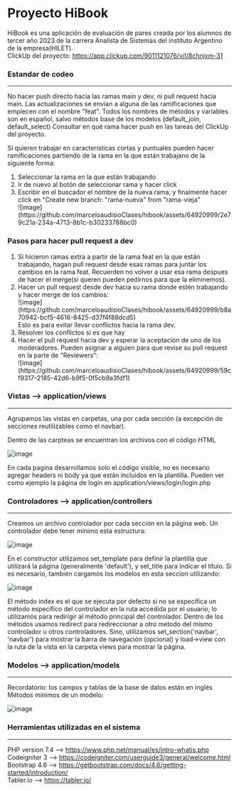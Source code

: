 <h1>Proyecto HiBook</h1>

HiBook es una aplicación de evaluación de pares creada por los alumnos de tercer año 2023 de la carrera Analista de Sistemas del instituto Argentino de la empresa(HILET). <br>
ClickUp del proyecto: https://app.clickup.com/9011121076/v/l/8chnjxm-31

<h3>Estandar de codeo</h3>
<hr>
No hacer push directo hacia las ramas main y dev, ni pull request hacia main. Las actualizaciones se envian a alguna de las ramificaciones que empiecen con el nombre "feat".
Todos los nombres de métodos y variables son en español, salvo métodos base de los modelos (default_join, default_select)
Consultar en qué rama hacer push en las tareas del ClickUp del proyecto.

Si quieren trabajar en características cortas y puntuales pueden hacer ramificaciones partiendo de la rama en la que están trabajano de la siguiente forma:
<ol>
	<li>Seleccionar la rama en la que están trabajando</li>
	<li>Ir de nuevo al botón de seleccionar rama y hacer click</li>
	<li>Escribir en el buscador el nombre de la nueva rama, y finalmente hacer click en "Create new branch: "rama-nueva" from "rama-vieja" </li>
	![image](https://github.com/marceloaudisioClases/hibook/assets/64920999/2e79c21a-234a-4713-8b1c-b30233788bc0)
</ol>

<h3>Pasos para hacer pull request a dev</h3>
<ol>
	<li>Si hicieron ramas extra a partir de la rama feat en la que están trabajando, hagan pull request desde esas ramas para juntar los cambios en la rama feat. Recuerden no volver
			a usar esa rama despues de hacer el merge(si queren pueden pedirnos para que la eliminemos).</li>
	<li>Hacer un pull request desde dev hacia su rama donde estén trabajando y hacer merge de los cambios: <br>
 ![image](https://github.com/marceloaudisioClases/hibook/assets/64920999/b8a70942-bcf5-4616-8425-d37f4f88dcd5) <br>
		Esto es para evitar llevar conflictos hacia la rama dev.
	</li>
	<li>Resolver los conflictos si es que hay</li>
	<li>Hacer el pull request hacia dev y esperar la aceptación de uno de los moderadores. Pueden asignar a alguien para que revise su pull request en la parte de "Reviewers": </li>
	![image](https://github.com/marceloaudisioClases/hibook/assets/64920999/59cf9317-2185-42d6-b9f5-0f5cb9a3fdf1)

</ol>

<h3>Vistas --> application/views</h3>
<hr>

Agrupamos las vistas en carpetas, una por cada sección (a excepción de secciones reutilizables como el navbar). 

Dentro de las carpteas se encuentran los archivos con el código HTML

![image](https://github.com/marceloaudisioClases/hibook/assets/64920999/101c69c6-86d8-42c5-9394-f6ec4afbc73e)

En cada pagina desarrollamos solo el código visible, no es necesario agregar headers ni body ya que están incluidos en la plantilla.
Pueden ver como ejemplo la página de login en application/views/login/login.php


<h3>Controladores --> application/controllers</h3>
<hr>

Creamos un archivo controlador por cada sección en la página web. Un controlador debe tener mínimo esta estructura:

![image](https://github.com/marceloaudisioClases/hibook/assets/64920999/c52744b2-b303-4f34-8cc2-0a9b550ba0b2)


En el constructor utilizamos set_template para definir la plantilla que utilizará la página (generalmente 'default'), y set_title para indicar el título.
Si es necesario, también cargamos los modelos en esta seccion utilizando:

![image](https://github.com/marceloaudisioClases/hibook/assets/64920999/e95d07d5-748a-4f0c-b203-bd580e3889e9)


El método index es el que se ejecuta por defecto si no se específica un método específico del controlador en la ruta accedida por el usuario, lo utilizamos para redirigir al método principal del controlador.
Dentro de los métodos usamos redirect para redireccionar a otro metodo del mismo controlador u otros controladores. Sino, utilizamos set_section('navbar', 'navbar') para mostrar la barra 
de navegación (opcional) y load->view con la ruta de la vista en la carpeta views para mostrar la página.

<h3>Modelos --> application/models</h3>
<hr>

Recordatorio: los campos y tablas de la base de datos están en inglés
Métodos mínimos de un modelo:

![image](https://github.com/marceloaudisioClases/hibook/assets/64920999/508ab69e-3567-4f5d-be31-cbde7c737a71)


<h3>Herramientas utilizadas en el sistema</h3>
<hr>

PHP version 7.4 --> https://www.php.net/manual/es/intro-whatis.php <br>
Codeigniter 3 --> https://codeigniter.com/userguide3/general/welcome.html <br>
Bootstrap 4.6 --> https://getbootstrap.com/docs/4.6/getting-started/introduction/ <br>
Tabler.io --> https://tabler.io/

